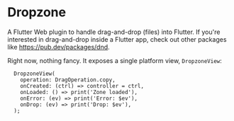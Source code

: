 Dropzone
========

A Flutter Web plugin to handle drag-and-drop (files) into Flutter. If you're interested in drag-and-drop inside a Flutter app, check out other packages like https://pub.dev/packages/dnd.

Right now, nothing fancy. It exposes a single platform view, `DropzoneView`: 

```
  DropzoneView(
    operation: DragOperation.copy,
    onCreated: (ctrl) => controller = ctrl,
    onLoaded: () => print('Zone loaded'),
    onError: (ev) => print('Error: $ev'),
    onDrop: (ev) => print('Drop: $ev'),
  );
```
